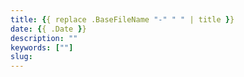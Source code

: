 ```yaml
---
title: {{ replace .BaseFileName "-" " " | title }}
date: {{ .Date }}
description: ""
keywords: [""]
slug: 
---
```


